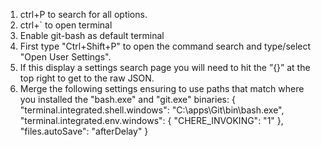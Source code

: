 1. ctrl+P to search for all options.
3. ctrl+` to open terminal
2. Enable git-bash as default terminal 
1. First type "Ctrl+Shift+P" to open the command search and type/select "Open User Settings". 
2. If this display a settings search page you will need to hit the ”{}” at the top right to get to the raw JSON. 
3. Merge the following settings ensuring to use paths that match where you installed the "bash.exe" and "git.exe" binaries:
    {
        "terminal.integrated.shell.windows": "C:\\apps\\Git\\bin\\bash.exe",
        "terminal.integrated.env.windows": {
        "CHERE_INVOKING": "1"
        },
        "files.autoSave": "afterDelay"
    }